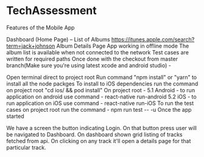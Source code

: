 # TechAssessment
Features of the Mobile App

Dashboard (Home Page) – List of Albums https://itunes.apple.com/search?term=jack+johnson
Album Details Page
App working in offline mode
The album list is available when not connected to the network
Test cases are written for required paths
Once done with the checkout from master branch(Make sure you're using latest xcode and android studio) -

Open terminal
direct to project root
Run command "npm install" or "yarn" to install all the node packges
To install to iOS dependencies run the command on project root "cd ios/ && pod install"
On project root - 5.1 Android - to run application on android use command - react-native run-android 5.2 iOS - to run application on iOS use command - react-native run-iOS
To run the test cases on project root run the command - npm run test -- -u
Once the app started

We have a screen the button indicating Login. On that button press user will be navigated to Dashboard.
On dashboard shown grid listing of tracks fetched from api.
On clicking on any track it'll open a details page for that particular track.
